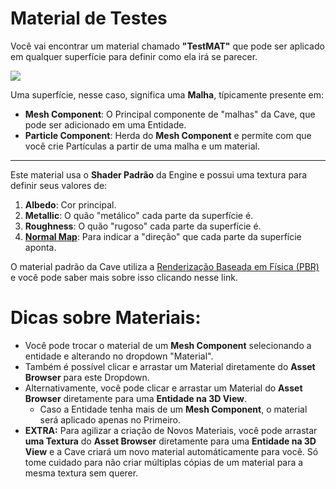 # Material de Testes
Você vai encontrar um material chamado **"TestMAT"** que pode ser aplicado em qualquer superfície para definir como ela irá se parecer.

![](Content/Common/TestMAT/TestMAT)

Uma superfície, nesse caso, significa uma **Malha**, típicamente presente em:
* **Mesh Component**: O Principal componente de "malhas" da Cave, que pode ser adicionado em uma Entidade.
* **Particle Component**: Herda do **Mesh Component** e permite com que você crie Partículas a partir de uma malha e um material.

-------

Este material usa o **Shader Padrão** da Engine e possui uma textura para definir seus valores de:
1. **Albedo**: Cor principal.
2. **Metallic**: O quão "metálico" cada parte da superfície é.
3. **Roughness**: O quão "rugoso" cada parte da superfície é.
4. [**Normal Map**](https://en.wikipedia.org/wiki/Normal_mapping): Para indicar a "direção" que cada parte da superfície aponta.

O material padrão da Cave utiliza a [Renderização Baseada em Física (PBR)](https://pt.wikipedia.org/wiki/Renderiza%C3%A7%C3%A3o_baseada_em_f%C3%ADsica) e você pode saber mais sobre isso clicando nesse link.

# Dicas sobre Materiais:

* Você pode trocar o material de um **Mesh Component** selecionando a entidade e alterando no dropdown "Material". 
* Também é possível clicar e arrastar um Material diretamente do **Asset Browser** para este Dropdown.
* Alternativamente, você pode clicar e arrastar um Material do **Asset Browser** diretamente para uma **Entidade na 3D View**. 
	* Caso a Entidade tenha mais de um **Mesh Component**, o material será aplicado apenas no Primeiro.
* **EXTRA:** Para agilizar a criação de Novos Materiais, você pode arrastar **uma Textura** do **Asset Browser** diretamente para uma **Entidade na 3D View** e a Cave criará um novo material automáticamente para você. Só tome cuidado para não criar múltiplas cópias de um material para a mesma textura sem querer.

